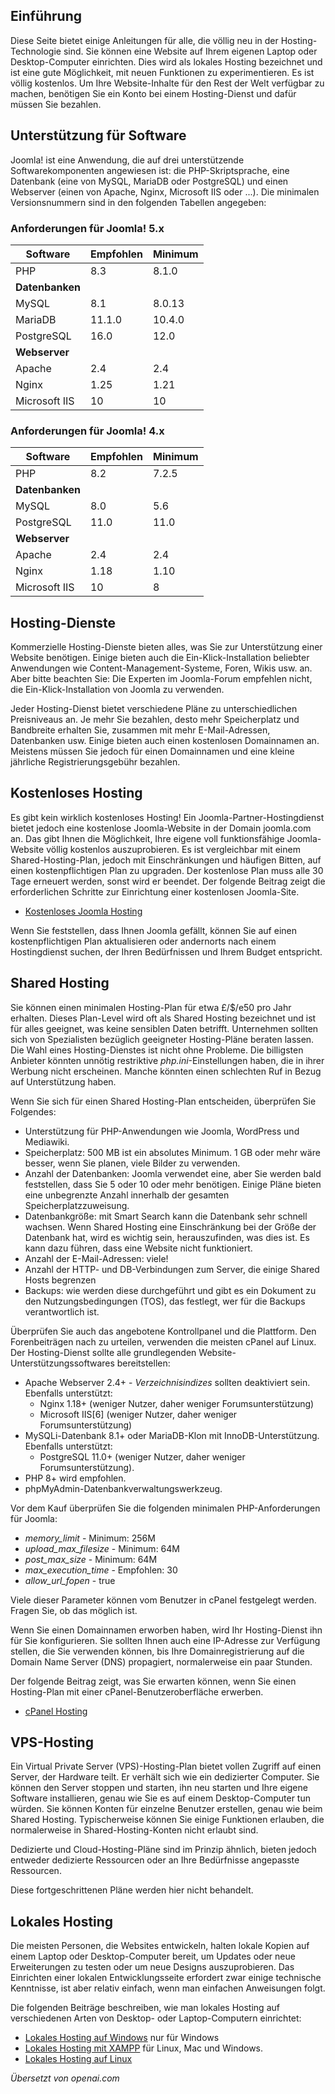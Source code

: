 <!-- Filename: J4.x:Hosting_Setup / Display title: Hosting-Einrichtung -->

## Einführung

Diese Seite bietet einige Anleitungen für alle, die völlig neu in der Hosting-Technologie sind. Sie können eine Website auf Ihrem eigenen Laptop oder Desktop-Computer einrichten. Dies wird als lokales Hosting bezeichnet und ist eine gute Möglichkeit, mit neuen Funktionen zu experimentieren. Es ist völlig kostenlos. Um Ihre Website-Inhalte für den Rest der Welt verfügbar zu machen, benötigen Sie ein Konto bei einem Hosting-Dienst und dafür müssen Sie bezahlen.

## Unterstützung für Software

Joomla! ist eine Anwendung, die auf drei unterstützende Softwarekomponenten angewiesen ist: die PHP-Skriptsprache, eine Datenbank (eine von MySQL, MariaDB oder PostgreSQL) und einen Webserver (einen von Apache, Nginx, Microsoft IIS oder ...). Die minimalen Versionsnummern sind in den folgenden Tabellen angegeben:

### Anforderungen für Joomla! 5.x

| Software           | Empfohlen       | Minimum     |
|--------------------|-----------------|-------------|
| PHP                | 8.3             | 8.1.0       |
| **Datenbanken**    |                 |             |
| MySQL              | 8.1             | 8.0.13      |
| MariaDB            | 11.1.0          | 10.4.0      |
| PostgreSQL         | 16.0            | 12.0        |
| **Webserver**      |                 |             |
| Apache             | 2.4             | 2.4         |
| Nginx              | 1.25            | 1.21        |
| Microsoft IIS      | 10              | 10          |

### Anforderungen für Joomla! 4.x

| Software           | Empfohlen       | Minimum     |
|--------------------|-----------------|-------------|
| PHP                | 8.2             | 7.2.5       |
| **Datenbanken**    |                 |             |
| MySQL              | 8.0             | 5.6         |
| PostgreSQL         | 11.0            | 11.0        |
| **Webserver**      |                 |             |
| Apache             | 2.4             | 2.4         |
| Nginx              | 1.18            | 1.10        |
| Microsoft IIS      | 10              | 8           |

## Hosting-Dienste

Kommerzielle Hosting-Dienste bieten alles, was Sie zur Unterstützung einer Website benötigen. Einige bieten auch die Ein-Klick-Installation beliebter Anwendungen wie Content-Management-Systeme, Foren, Wikis usw. an. Aber bitte beachten Sie: Die Experten im Joomla-Forum empfehlen nicht, die Ein-Klick-Installation von Joomla zu verwenden.

Jeder Hosting-Dienst bietet verschiedene Pläne zu unterschiedlichen Preisniveaus an. Je mehr Sie bezahlen, desto mehr Speicherplatz und Bandbreite erhalten Sie, zusammen mit mehr E-Mail-Adressen, Datenbanken usw. Einige bieten auch einen kostenlosen Domainnamen an. Meistens müssen Sie jedoch für einen Domainnamen und eine kleine jährliche Registrierungsgebühr bezahlen.

## Kostenloses Hosting

Es gibt kein wirklich kostenloses Hosting! Ein Joomla-Partner-Hostingdienst bietet jedoch eine kostenlose Joomla-Website in der Domain joomla.com an. Das gibt Ihnen die Möglichkeit, Ihre eigene voll funktionsfähige Joomla-Website völlig kostenlos auszuprobieren. Es ist vergleichbar mit einem Shared-Hosting-Plan, jedoch mit Einschränkungen und häufigen Bitten, auf einen kostenpflichtigen Plan zu upgraden. Der kostenlose Plan muss alle 30 Tage erneuert werden, sonst wird er beendet. Der folgende Beitrag zeigt die erforderlichen Schritte zur Einrichtung einer kostenlosen Joomla-Site.

* [Kostenloses Joomla Hosting](jdocmanual?article=user/hosting/free-hosting "")

Wenn Sie feststellen, dass Ihnen Joomla gefällt, können Sie auf einen kostenpflichtigen Plan aktualisieren oder andernorts nach einem Hostingdienst suchen, der Ihren Bedürfnissen und Ihrem Budget entspricht.

## Shared Hosting

Sie können einen minimalen Hosting-Plan für etwa £/$/e50 pro Jahr erhalten. Dieses Plan-Level wird oft als Shared Hosting bezeichnet und ist für alles geeignet, was keine sensiblen Daten betrifft. Unternehmen sollten sich von Spezialisten bezüglich geeigneter Hosting-Pläne beraten lassen. Die Wahl eines Hosting-Dienstes ist nicht ohne Probleme. Die billigsten Anbieter könnten unnötig restriktive *php.ini*-Einstellungen haben, die in ihrer Werbung nicht erscheinen. Manche könnten einen schlechten Ruf in Bezug auf Unterstützung haben.

Wenn Sie sich für einen Shared Hosting-Plan entscheiden, überprüfen Sie Folgendes:

- Unterstützung für PHP-Anwendungen wie Joomla, WordPress und Mediawiki.
- Speicherplatz: 500 MB ist ein absolutes Minimum. 1 GB oder mehr wäre besser, wenn Sie planen, viele Bilder zu verwenden.
- Anzahl der Datenbanken: Joomla verwendet eine, aber Sie werden bald feststellen, dass Sie 5 oder 10 oder mehr benötigen. Einige Pläne bieten eine unbegrenzte Anzahl innerhalb der gesamten Speicherplatzzuweisung.
- Datenbankgröße: mit Smart Search kann die Datenbank sehr schnell wachsen. Wenn Shared Hosting eine Einschränkung bei der Größe der Datenbank hat, wird es wichtig sein, herauszufinden, was dies ist. Es kann dazu führen, dass eine Website nicht funktioniert.
- Anzahl der E-Mail-Adressen: viele!
- Anzahl der HTTP- und DB-Verbindungen zum Server, die einige Shared Hosts begrenzen
- Backups: wie werden diese durchgeführt und gibt es ein Dokument zu den Nutzungsbedingungen (TOS), das festlegt, wer für die Backups verantwortlich ist.

Überprüfen Sie auch das angebotene Kontrollpanel und die Plattform. Den Forenbeiträgen nach zu urteilen, verwenden die meisten cPanel auf Linux. Der Hosting-Dienst sollte alle grundlegenden Website-Unterstützungssoftwares bereitstellen:

- Apache Webserver 2.4+ - *Verzeichnisindizes* sollten deaktiviert sein. Ebenfalls unterstützt:
  - Nginx 1.18+ (weniger Nutzer, daher weniger Forumsunterstützung)
  - Microsoft IIS\[6\] (weniger Nutzer, daher weniger Forumsunterstützung)
- MySQLi-Datenbank 8.1+ oder MariaDB-Klon mit InnoDB-Unterstützung. Ebenfalls unterstützt:
  - PostgreSQL 11.0+ (weniger Nutzer, daher weniger Forumsunterstützung).
- PHP 8+ wird empfohlen.
- phpMyAdmin-Datenbankverwaltungswerkzeug.

Vor dem Kauf überprüfen Sie die folgenden minimalen PHP-Anforderungen für Joomla:

- *memory_limit* - Minimum: 256M
- *upload_max_filesize* - Minimum: 64M
- *post_max_size* - Minimum: 64M
- *max_execution_time* - Empfohlen: 30
- *allow_url_fopen* - true

Viele dieser Parameter können vom Benutzer in cPanel festgelegt werden. Fragen Sie, ob das möglich ist.

Wenn Sie einen Domainnamen erworben haben, wird Ihr Hosting-Dienst ihn für Sie konfigurieren. Sie sollten Ihnen auch eine IP-Adresse zur Verfügung stellen, die Sie verwenden können, bis Ihre Domainregistrierung auf die Domain Name Server (DNS) propagiert, normalerweise ein paar Stunden.

Der folgende Beitrag zeigt, was Sie erwarten können, wenn Sie einen Hosting-Plan mit einer cPanel-Benutzeroberfläche erwerben.

* [cPanel Hosting](jdocmanual?article=user/hosting/cpanel-hosting "cPanel Hosting")

## VPS-Hosting

Ein Virtual Private Server (VPS)-Hosting-Plan bietet vollen Zugriff auf einen Server, der Hardware teilt. Er verhält sich wie ein dedizierter Computer. Sie können den Server stoppen und starten, ihn neu starten und Ihre eigene Software installieren, genau wie Sie es auf einem Desktop-Computer tun würden. Sie können Konten für einzelne Benutzer erstellen, genau wie beim Shared Hosting. Typischerweise können Sie einige Funktionen erlauben, die normalerweise in Shared-Hosting-Konten nicht erlaubt sind.

Dedizierte und Cloud-Hosting-Pläne sind im Prinzip ähnlich, bieten jedoch entweder dedizierte Ressourcen oder an Ihre Bedürfnisse angepasste Ressourcen.

Diese fortgeschrittenen Pläne werden hier nicht behandelt.

## Lokales Hosting

Die meisten Personen, die Websites entwickeln, halten lokale Kopien auf einem Laptop oder Desktop-Computer bereit, um Updates oder neue Erweiterungen zu testen oder um neue Designs auszuprobieren. Das Einrichten einer lokalen Entwicklungsseite erfordert zwar einige technische Kenntnisse, ist aber relativ einfach, wenn man einfachen Anweisungen folgt.

Die folgenden Beiträge beschreiben, wie man lokales Hosting auf verschiedenen Arten von Desktop- oder Laptop-Computern einrichtet:

* [Lokales Hosting auf Windows](jdocmanual?article=user/hosting/local-hosting-on-windows "Lokales Hosting auf Windows") nur für Windows
* [Lokales Hosting mit XAMPP](jdocmanual?article=user/hosting/local-hosting-with-xampp "Lokales Hosting mit XAMPP") für Linux, Mac und Windows.
* [Lokales Hosting auf Linux](jdocmanual?article=user/hosting/local-hosting-on-linux "Lokales Hosting auf Linux")

*Übersetzt von openai.com*

